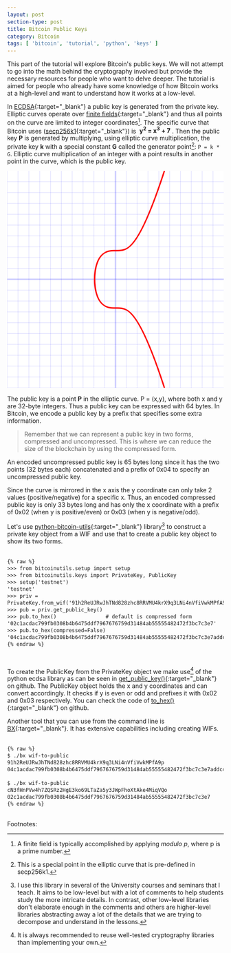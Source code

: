 ```yaml
---
layout: post
section-type: post
title: Bitcoin Public Keys
category: Bitcoin
tags: [ 'bitcoin', 'tutorial', 'python', 'keys' ]
---
```


This part of the tutorial will explore Bitcoin's public keys. We will not attempt to go into the math behind the cryptography involved but provide the necessary resources for people who want to delve deeper. The tutorial is aimed for people who already have some knowledge of how Bitcoin works at a high-level and want to understand how it works at a low-level.

In [ECDSA](https://cryptobook.nakov.com/asymmetric-key-ciphers/elliptic-curve-cryptography-ecc){:target="_blank"} a public key is generated from the private key. Elliptic curves operate over [finite fields](https://en.wikipedia.org/wiki/Finite_field){:target="_blank"} and thus all points on the curve are limited to integer coordinates[^1]. The specific curve that Bitcoin uses ([secp256k1](https://en.bitcoin.it/wiki/Secp256k1){:target="_blank"}) is &nbsp;**y<sup>2</sup> = x<sup>3</sup> + 7**&nbsp;. Then the public key **P** is generated by multiplying,  using elliptic curve multiplication, the private key **k** with a special constant **G** called the generator point[^2]: `P = k * G`. Elliptic curve multiplication of an integer with a point results in another point in the curve, which is the public key.

![Elliptic Curve](/assets/images/ecurve.png)

The public key is a point **P** in the elliptic curve. P = (x,y), where both x and y are 32-byte integers. Thus a public key can be expressed with 64 bytes. In Bitcoin, we encode a public key by a prefix that specifies some extra information.

> Remember that we can represent a public key in two forms, compressed and uncompressed. This is where we can reduce the size of the blockchain by using the compressed form.

An encoded uncompressed public key is 65 bytes long since it has the two points (32 bytes each) concatenated and a prefix of 0x04 to specify an uncompressed public key.

Since the curve is mirrored in the x axis the y coordinate can only take 2 values (positive/negative) for a specific x. Thus, an encoded compressed public key is only 33 bytes long and has only the x coordinate with a prefix of 0x02 (when y is positive/even) or 0x03 (when y is negative/odd). 

Let's use [python-bitcoin-utils](https://github.com/karask/python-bitcoin-utils){:target="_blank"} library[^3] to construct a private key object from a WIF and use that to create a public key object to show its two forms.

<pre><code data-trim class="python">
{% raw %}
>>> from bitcoinutils.setup import setup
>>> from bitcoinutils.keys import PrivateKey, PublicKey
>>> setup('testnet')
'testnet'
>>> priv = PrivateKey.from_wif('91h2ReUJRwJhTNd828zhc8RRVMU4krX9q3LNi4nVfiVwkMPfA9p')
>>> pub = priv.get_public_key()
>>> pub.to_hex()                # default is compressed form
'02c1acdac799fb0308b4b6475ddf7967676759d31484ab55555482472f3bc7c3e7'
>>> pub.to_hex(compressed=False)
'04c1acdac799fb0308b4b6475ddf7967676759d31484ab55555482472f3bc7c3e7addc4cbba6656a4be4bc6933a6af712b897a543a09c4b899e5f7b943d38108a8'
{% endraw %}
</code></pre>
<br/> 

To create the PublicKey from the PrivateKey object we make use[^4] of the python ecdsa library as can be seen in [get\_public\_key()](https://github.com/karask/python-bitcoin-utils/blob/fb0849f81117943563b17f1870a9607d48ca9653/bitcoinutils/keys.py#L351-L355){:target="_blank"} on github. The PublicKey object holds the x and y coordinates and can convert accordingly. It checks if y is even or odd and prefixes it with 0x02 and 0x03 respectively. You can check the code of [to\_hex()](https://github.com/karask/python-bitcoin-utils/blob/fb0849f81117943563b17f1870a9607d48ca9653/bitcoinutils/keys.py#L453-L469){:target="_blank"} on github.

Another tool that you can use from the command line is [BX](https://github.com/libbitcoin/libbitcoin-explorer/wiki/Download-BX){:target="_blank"}. It has extensive capabilities including creating WIFs.

<pre><code data-trim class="python">
{% raw %}
$ ./bx wif-to-public 91h2ReUJRwJhTNd828zhc8RRVMU4krX9q3LNi4nVfiVwkMPfA9p
04c1acdac799fb0308b4b6475ddf7967676759d31484ab55555482472f3bc7c3e7addc4cbba6656a4be4bc6933a6af712b897a543a09c4b899e5f7b943d38108a8

$ ./bx wif-to-public cN3fHnPVw4h7ZQSRz2HgE3ko69LTaZa5y3JWpFhoXtAke4MiqVQo
02c1acdac799fb0308b4b6475ddf7967676759d31484ab55555482472f3bc7c3e7
{% endraw %}
</code></pre>



<br/>
Footnotes:

[^1]: A finite field is typically accomplished by applying *modulo p*, where p is a prime number.
[^2]: This is a special point in the elliptic curve that is pre-defined in secp256k1.
[^3]: I use this library in several of the University courses and seminars that I teach. It aims to be low-level but with a lot of comments to help students study the more intricate details. In contrast, other low-level libraries don't elaborate enough in the comments and others are higher-level libraries abstracting away a lot of the details that we are trying to decompose and understand in the lessons.
[^4]: It is always recommended to reuse well-tested cryptography libraries than implementing your own.
